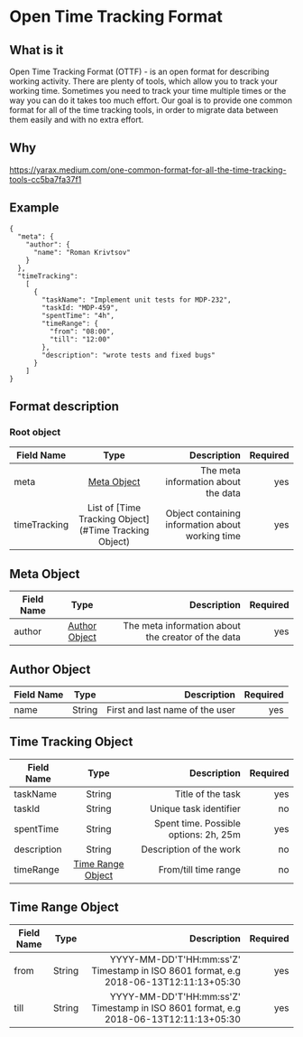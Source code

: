 # Open Time Tracking Format

## What is it

Open Time Tracking Format (OTTF) - is an open format for describing working activity. 
There are plenty of tools, which allow you to track your working time. Sometimes you need to track your time multiple times or the way you can do it takes too much effort. Our goal is to provide one common format for all of the time tracking tools, in order to migrate data between them easily and with no extra effort.

## Why

https://yarax.medium.com/one-common-format-for-all-the-time-tracking-tools-cc5ba7fa37f1

## Example

```
{
  "meta": {
    "author": {
      "name": "Roman Krivtsov"
    }
  },
  "timeTracking":
    [
      {
        "taskName": "Implement unit tests for MDP-232",
        "taskId: "MDP-459",
        "spentTime": "4h",
        "timeRange": {
          "from": "08:00",
          "till": "12:00"
        },
        "description": "wrote tests and fixed bugs"
      }
    ]
}
```

## Format description

### Root object

| Field Name    | Type                       | Description         |Required|
| ------------- |:--------------------------:| -------------------:|-------:|
| meta          | [Meta Object](#meta-object)| The meta information about the data|yes|
| timeTracking  | List of [Time Tracking Object](#Time Tracking Object)| Object containing information about working time|yes|                             


## Meta Object

| Field Name    | Type                       | Description         |Required|
| ------------- |:--------------------------:| -------------------:|-------:|
| author          | [Author Object](#author-object)| The meta information about the creator of the data|yes|

## Author Object

| Field Name    | Type                       | Description         |Required|
| ------------- |:--------------------------:| -------------------:|-------:|
| name          | String| First and last name of the user|yes|


## Time Tracking Object

| Field Name    | Type                       | Description         |Required|
| ------------- |:--------------------------:| -------------------:|-------:|
| taskName          | String| Title of the task|yes|
| taskId  | String| Unique task identifier| no|
| spentTime  | String| Spent time. Possible options: 2h, 25m| yes|
| description  | String| Description of the work | no|
| timeRange          | [Time Range Object](#time-range-object)| From/till time range|no|


## Time Range Object

| Field Name    | Type                       | Description         |Required|
| ------------- |:--------------------------:| -------------------:|-------:|
| from          | String| YYYY-MM-DD'T'HH:mm:ss'Z' Timestamp in ISO 8601 format, e.g 2018-06-13T12:11:13+05:30 |yes|
| till          | String| YYYY-MM-DD'T'HH:mm:ss'Z' Timestamp in ISO 8601 format, e.g 2018-06-13T12:11:13+05:30 |yes|



